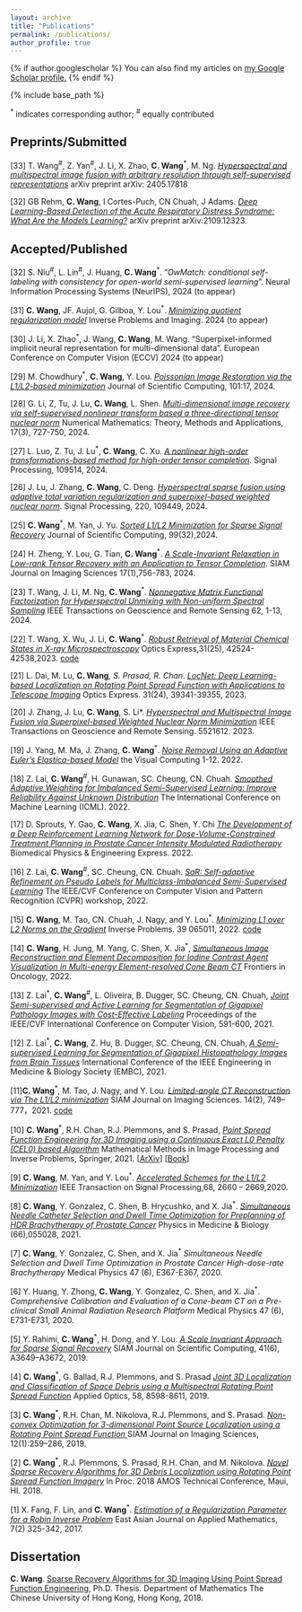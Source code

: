 ```yaml
---
layout: archive
title: "Publications"
permalink: /publications/
author_profile: true
---
```


{% if author.googlescholar %}
  You can also find my articles on <u><a href="{{ author.googlescholar }}">my Google Scholar profile</a>.</u>
{% endif %}

{% include base_path %}

 <sup>*</sup> indicates corresponding author; <sup>#</sup> equally contributed 

## Preprints/Submitted

[33] T. Wang<sup>#</sup>, Z. Yan<sup>#</sup>, J. Li, X. Zhao, **C. Wang**<sup>*</sup>, M. Ng. [_Hyperspectral and multispectral image fusion with arbitrary resolution through self-supervised representations_](https://arxiv.org/abs/2405.17818) arXiv preprint arXiv: 2405.17818


[32] GB Rehm, **C. Wang**, I Cortes-Puch, CN Chuah, J Adams. [_Deep Learning-Based Detection of the Acute Respiratory Distress Syndrome: What Are the Models Learning?_](https://arxiv.org/pdf/2109.12323) arXiv preprint arXiv:2109.12323.



## Accepted/Published

[32] S. Niu<sup>#</sup>, L. Lin<sup>#</sup>, J. Huang, **C. Wang**<sup>*</sup>. “_OwMatch: conditional self-labeling with consistency for open-world semi-supervised learning_”. Neural Information Processing Systems (NeurIPS), 2024 (to appear)

[31]	**C. Wang**, JF. Aujol, G. Gilboa, Y. Lou<sup>*</sup>. [_Minimizing quotient regularization model_](https://arxiv.org/pdf/2308.04095) Inverse Problems and Imaging. 2024 (to appear)



[30] J. Li, X. Zhao<sup>*</sup>, J. Wang, **C. Wang**, M. Wang. “Superpixel-informed implicit neural representation for multi-dimensional data”. European Conference on Computer Vision (ECCV) 2024 (to appear)

[29] M. Chowdhury<sup>*</sup>, **C. Wang**, Y. Lou. [_Poissonian Image Restoration via the L1/L2-based minimization_](https://link.springer.com/article/10.1007/s10915-024-02657-4) Journal of Scientific Computing, 101:17, 2024.


[28]	G. Li, Z, Tu, J. Lu, **C. Wang**, L. Shen. [_Multi-dimensional image recovery via self-supervised nonlinear transform based a three-directional tensor nuclear norm_](https://global-sci.org/intro/article_detail/nmtma/23372.html#) Numerical Mathematics: Theory, Methods and Applications, 17(3), 727-750, 2024. 


[27]	L. Luo, Z. Tu, J. Lu<sup>*</sup>, **C. Wang**, C. Xu. [_A nonlinear high-order transformations-based method for high-order tensor completion_](https://doi.org/10.1016/j.sigpro.2024.109514). Signal Processing, 109514, 2024. 


[26] J. Lu, J. Zhang, **C. Wang**, C. Deng. [_Hyperspectral sparse fusion using adaptive total variation regularization and superpixel-based weighted nuclear norm_](https://doi.org/10.1016/j.sigpro.2024.109449). Signal Processing, 220, 109449, 2024. 

[25] **C. Wang**<sup>*</sup>, M. Yan, J. Yu. [_Sorted L1/L2 Minimization for Sparse Signal Recovery_](https://doi.org/10.1007/s10915-024-02497-2) Journal of Scientific Computing, 99(32),2024.


[24] H. Zheng, Y. Lou, G. Tian, **C. Wang**<sup>*</sup>. [_A Scale-Invariant Relaxation in Low-rank Tensor Recovery with an Application to Tensor Completion_](https://epubs.siam.org/doi/abs/10.1137/23M1560847?journalCode=sjisbi). SIAM Journal on Imaging Sciences 17(1),756-783, 2024. 

[23] T. Wang, J. Li, M. Ng, **C. Wang**<sup>*</sup>. [_Nonnegative Matrix Functional Factorization for Hyperspectral Unmixing with Non-uniform Spectral Sampling_](https://ieeexplore.ieee.org/document/10374135)  IEEE Transactions on Geoscience and Remote Sensing 62, 1-13, 2024.


[22]	T. Wang, X. Wu, J. Li, **C. Wang**<sup>*</sup>. [_Robust Retrieval of Material Chemical States in X-ray Microspectroscopy_](https://opg.optica.org/oe/fulltext.cfm?uri=oe-31-25-42524&id=544053) Optics Express,31(25), 42524-42538,2023. [code](https://github.com/wangting1907/Robust-retrieval-of-material-chemical-states-in-X-ray-microspectroscopy.git)


[21]	L. Dai, M. Lu, **C. Wang**<sup>*</sup>, S. Prasad, R. Chan<sup>*</sup>. [_LocNet: Deep Learning-based Localization on Rotating Point Spread Function with Applications to Telescope Imaging_](https://opg.optica.org/oe/fulltext.cfm?uri=oe-31-24-39341&id=541432) Optics Express. 31(24), 39341-39355, 2023.


[20]	J. Zhang, J. Lu, **C. Wang**, S. Li*. [_Hyperspectral and Multispectral Image Fusion via Superpixel-based Weighted Nuclear Norm Minimization_](https://ieeexplore.ieee.org/abstract/document/10231145/) IEEE Transactions on Geoscience and Remote Sensing. 5521612. 2023. 

[19] 	J. Yang, M. Ma, J. Zhang, **C. Wang**<sup>*</sup>. [_Noise Removal Using an Adaptive Euler’s Elastica-based Model_](https://link.springer.com/article/10.1007/s00371-022-02674-0) the Visual Computing 1-12. 2022. 

[18] Z. Lai, **C. Wang**<sup>#</sup>, H. Gunawan, SC. Cheung, CN. Chuah. [_Smoothed Adaptive Weighting for Imbalanced Semi-Supervised Learning: Improve Reliability Against Unknown Distribution_](https://proceedings.mlr.press/v162/lai22b/lai22b.pdf) The International Conference on Machine Learning (ICML). 2022. 

[17] D. Sprouts, Y. Gao, **C. Wang**, X. Jia, C. Shen, Y. Chi [_The Development of a Deep Reinforcement Learning Network for Dose-Volume-Constrained Treatment Planning in Prostate Cancer Intensity Modulated Radiotherapy_](https://iopscience.iop.org/article/10.1088/2057-1976/ac6d82) Biomedical Physics & Engineering Express. 2022. 

[16] Z. Lai, **C. Wang**<sup>#</sup>, SC. Cheung, CN. Chuah. [_SaR: Self-adaptive Refinement on Pseudo Labels for Multiclass-Imbalanced Semi-Supervised Learning_](https://openaccess.thecvf.com/content/CVPR2022W/L3D-IVU/papers/Lai_SaR_Self-Adaptive_Refinement_on_Pseudo_Labels_for_Multiclass-Imbalanced_Semi-Supervised_Learning_CVPRW_2022_paper.pdf) The IEEE/CVF Conference on Computer Vision and Pattern Recognition (CVPR) workshop, 2022.

[15] **C. Wang**, M. Tao, CN. Chuah, J. Nagy, and Y. Lou<sup>*</sup>. [_Minimizing L1 over L2 Norms on the Gradient_](https://iopscience.iop.org/article/10.1088/1361-6420/ac64fb) Inverse Problems. 39 065011, 2022. [code](https://github.com/wangcmath/L1overL2.git)

[14] **C. Wang**, H. Jung, M. Yang, C. Shen, X. Jia<sup>*</sup>, [_Simultaneous Image Reconstruction and Element Decomposition for Iodine Contrast Agent Visualization in Multi-energy Element-resolved Cone Beam CT_](https://www.frontiersin.org/journals/oncology/articles/10.3389/fonc.2022.827136/full) Frontiers in Oncology, 2022. 

[13] Z. Lai<sup>*</sup>, **C. Wang**<sup>#</sup>, L. Oliveira, B. Dugger, SC. Cheung, CN. Chuah, [_Joint Semi-supervised and Active Learning for Segmentation of Gigapixel Pathology Images with Cost-Effective Labeling_](https://openaccess.thecvf.com/content/ICCV2021W/CDPath/html/Lai_Joint_Semi-Supervised_and_Active_Learning_for_Segmentation_of_Gigapixel_Pathology_ICCVW_2021_paper.html) Proceedings of the IEEE/CVF International Conference on Computer Vision, 591-600, 2021.

[12] Z. Lai<sup>*</sup>, **C. Wang**, Z. Hu, B. Dugger, SC. Cheung, CN. Chuah, [_A Semi-supervised Learning for Segmentation of Gigapixel Histopathology Images from Brain Tissues_](https://ieeexplore.ieee.org/abstract/document/9629715) International Conference of the IEEE Engineering in Medicine & Biology Society (EMBC), 2021. 

[11]**C. Wang**<sup>*</sup>, M. Tao, J. Nagy, and Y. Lou. [_Limited-angle CT Reconstruction via The L1/L2 minimization_](https://epubs.siam.org/doi/10.1137/20M1341490) SIAM Journal on Imaging Sciences. 14(2), 749–777，2021.  [code](https://github.com/wangcmath/limited_angle_CT_L1dL2.git)

[10] **C. Wang**<sup>*</sup>, R.H. Chan, R.J. Plemmons, and S. Prasad, [_Point Spread Function Engineering for 3D Imaging using a Continuous Exact L0 Penalty (CEL0) based Algorithm_](https://link.springer.com/book/10.1007/978-981-16-2701-9) Mathematical Methods in Image Processing and Inverse Problems, Springer, 2021. \[[ArXiv](https://arxiv.org/pdf/2006.02858.pdf)\] \[[Book](https://link.springer.com/book/10.1007/978-981-16-2701-9)\]

[9] **C. Wang**, M. Yan, and Y. Lou<sup>*</sup>. [_Accelerated Schemes for the L1/L2 Minimization_](https://ieeexplore.ieee.org/document/9057443) IEEE Transaction on Signal Processing,68, 2660 – 2669,2020.

[8] **C. Wang**, Y. Gonzalez, C. Shen, B. Hrycushko, and X. Jia<sup>*</sup>. [_Simultaneous Needle Catheter Selection and Dwell Time Optimization for Preplanning of HDR Brachytherapy of Prostate Cancer_](https://iopscience.iop.org/article/10.1088/1361-6560/abd00e/meta) Physics in Medicine & Biology (66),055028, 2021.

[7] **C. Wang**, Y. Gonzalez, C. Shen, and X. Jia<sup>*</sup> _Simultaneous Needle Selection and Dwell Time Optimization in Prostate Cancer High-dose-rate Brachytherapy_  Medical Physics 47 (6), E367-E367, 2020.

[6] Y. Huang, Y. Zhong, **C. Wang**, Y. Gonzalez, C. Shen, and X. Jia<sup>*</sup>. _Comprehensive Calibration and Evaluation of a Cone-beam CT on a Pre-clinical Small Animal Radiation Research Platform_ Medical Physics 47 (6), E731-E731, 2020.

[5] Y. Rahimi, **C. Wang**<sup>*</sup>, H. Dong, and Y. Lou. [_A Scale Invariant Approach for Sparse Signal Recovery_](https://epubs.siam.org/doi/abs/10.1137/18M123147X) SIAM Journal on Scientific Computing, 41(6), A3649–A3672, 2019. 

[4] **C. Wang**<sup>*</sup>, G. Ballad, R.J. Plemmons, and S. Prasad [_Joint 3D Localization and Classification of Space Debris using a Multispectral Rotating Point Spread Function_](https://opg.optica.org/ao/abstract.cfm?uri=ao-58-31-8598) Applied Optics, 58, 8598-8611, 2019. 

[3] **C. Wang**<sup>*</sup>, R.H. Chan, M. Nikolova, R.J. Plemmons, and S. Prasad. [_Non-convex Optimization for 3-dimensional Point Source Localization using a Rotating Point Spread Function_ ](https://epubs.siam.org/doi/abs/10.1137/18M1178566) SIAM Journal on Imaging Sciences, 12(1):259–286, 2019. 

[2] **C. Wang**<sup>*</sup>, R.J. Plemmons, S. Prasad, R.H. Chan, and M. Nikolova. [_Novel Sparse Recovery Algorithms for 3D Debris Localization using Rotating Point Spread Function Imagery_](https://amostech.com/TechnicalPapers/2018/Poster/Wang.pdf) In Proc. 2018 AMOS Technical Conference, Maui, HI. 2018. 

[1] X. Fang, F. Lin, and **C. Wang**<sup>*</sup>. [_Estimation of a Regularization Parameter for a Robin Inverse Problem_](https://www.cambridge.org/core/journals/east-asian-journal-on-applied-mathematics/article/abs/estimation-of-a-regularisation-parameter-for-a-robin-inverse-problem/A2B2B3CBFAE2A27AEC8D49AE4BA4F4BD) East Asian Journal on Applied Mathematics, 7(2) 325-342, 2017. 



## Dissertation 

**C. Wang**. [Sparse Recovery Algorithms for 3D Imaging Using Point Spread Function Engineering](https://repository.lib.cuhk.edu.hk/en/item/cuhk-2188140?solr_nav%5Bid%5D=596e039fd37cb72d8c95&solr_nav%5Bpage%5D=0&solr_nav%5Boffset%5D=0), Ph.D. Thesis. Department of Mathematics The Chinese University of Hong Kong, Hong Kong, 2018. 

&nbsp;

&nbsp;

&nbsp;
